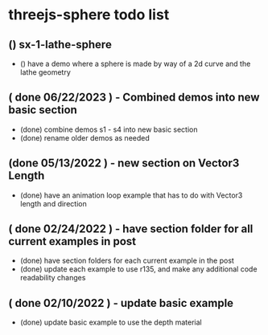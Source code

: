 # threejs-sphere todo list

<!-- Lathe Geometry Section -->
## () sx-1-lathe-sphere
* () have a demo where a sphere is made by way of a 2d curve and the lathe geometry

<!-- Vector3 section -->

<!-- Material Array Section -->

<!-- Basic Section -->


<!-- DONE -->

## ( done 06/22/2023 ) - Combined demos into new basic section
* (done) combine demos s1 - s4 into new basic section
* (done) rename older demos as needed

## (done 05/13/2022 ) - new section on Vector3 Length
* (done) have an animation loop example that has to do with Vector3 length and direction

## ( done 02/24/2022 ) - have section folder for all current examples in post
* (done) have section folders for each current example in the post
* (done) update each example to use r135, and make any additional code readability changes

## ( done 02/10/2022 ) - update basic example
* (done) update basic example to use the depth material